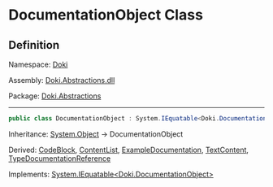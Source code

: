 # DocumentationObject Class

## Definition

Namespace: [Doki](README.md)

Assembly: [Doki.Abstractions.dll](../README.md)

Package: [Doki.Abstractions](https://www.nuget.org/packages/Doki.Abstractions)

---

```csharp
public class DocumentationObject : System.IEquatable<Doki.DocumentationObject>
```

Inheritance: [System.Object](https://learn.microsoft.com/en-us/dotnet/api/System.Object) → DocumentationObject

Derived: [CodeBlock](Doki.CodeBlock.md), [ContentList](Doki.ContentList.md), [ExampleDocumentation](Doki.ExampleDocumentation.md), [TextContent](Doki.TextContent.md), [TypeDocumentationReference](Doki.TypeDocumentationReference.md)

Implements: [System.IEquatable&lt;Doki.DocumentationObject&gt;](https://learn.microsoft.com/en-us/dotnet/api/System.IEquatable&lt;Doki.DocumentationObject&gt;)

